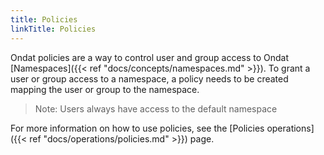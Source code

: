 ```yaml
---
title: Policies
linkTitle: Policies
---
```



Ondat policies are a way to control user and group access to Ondat
[Namespaces]({{< ref "docs/concepts/namespaces.md" >}}). To grant a user or group
access to a namespace, a policy needs to be created mapping the user or group
to the namespace. 

>Note: Users always have access to the default namespace

For more information on how to use policies, see the 
[Policies operations]({{< ref "docs/operations/policies.md" >}}) page.
